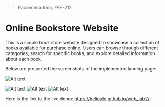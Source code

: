 >Racovcena Irina, FAF-212

# Online Bookstore Website

This is a simple book store website designed to showcase a collection of books available for purchase online. Users can browse through different categories, search for specific books, and explore detailed information about each book.

Below are presented the screenshots of the implemented landing page: 

![Alt text](image.png)

![Alt text](image-1.png)
![Alt text](image-2.png)
![Alt text](image-3.png)

Here is the link to the live demo: https://helioole.github.io/web_lab2/

